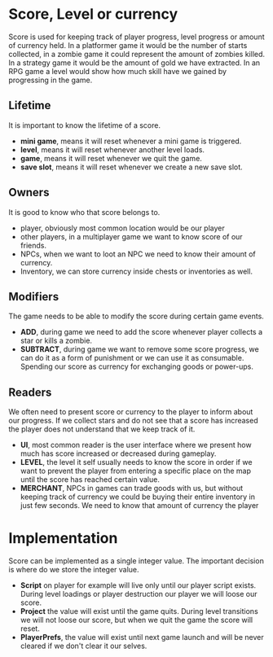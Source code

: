 # Score, Level or currency
Score is used for keeping track of player progress, level progress or amount of currency held. In a platformer game it would be the number of starts collected, in a zombie game it could represent the amount of zombies killed. In a strategy game it would be the amount of gold we have extracted. In an RPG game a level would show how much skill have we gained by progressing in the game.

## Lifetime
It is important to know the lifetime of a score.

- **mini game**, means it will reset whenever a mini game is triggered.
- **level**, means it will reset whenever another level loads.
- **game**, means it will reset whenever we quit the game.
- **save slot**, means it will reset whenever we create a new save slot.

## Owners
It is good to know who that score belongs to.

- player, obviously most common location would be our player
- other players, in a multiplayer game we want to know score of our friends.
- NPCs, when we want to loot an NPC we need to know their amount of currency.
- Inventory, we can store currency inside chests or inventories as well.

## Modifiers
The game needs to be able to modify the score during certain game events.

- **ADD**, during game we need to add the score whenever player collects a star or kills a zombie. 
- **SUBTRACT**, during game we want to remove some score progress, we can do it as a form of punishment or we can use it as consumable. Spending our score as currency for exchanging goods or power-ups.

## Readers
We often need to present score or currency to the player to inform about our progress.
If we collect stars and do not see that a score has increased the player does not understand that we keep track of it.

- **UI**, most common reader is the user interface where we present how much has score increased or decreased during gameplay.
- **LEVEL**, the level it self usually needs to know the score in order if we want to prevent the player from entering a specific place on the map until the score has reached certain value.
- **MERCHANT**, NPCs in games can trade goods with us, but without keeping track of currency we could be buying their entire inventory in just few seconds. We need to know that amount of currency the player

# Implementation
Score can be implemented as a single integer value.
The important decision is where do we store the integer value.

- **Script** on player for example will live only until our player script exists. During level loadings or player destruction our player we will loose our score.
- **Project** the value will exist until the game quits. During level transitions we will not loose our score, but when we quit the game the score will reset.
- **PlayerPrefs**, the value will exist until next game launch and will be never cleared if we don't clear it our selves.